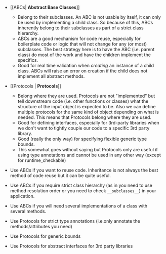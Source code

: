 - [[ABCs| **Abstract Base Classes**]]
    
    - Belong to their subclasses. An ABC is not usable by itself, it can only be used by implementing a child class. So because of this, ABCs inherently belong to their subclasses as part of a strict class hierarchy.
    - ABCs are a good mechanism for code reuse, especially for boilerplate code or logic that will not change for any (or most) subclasses. The best strategy here is to have the ABC (i.e. parent class) do most of the work and have the children implement the specifics.
    - Good for real time validation when _creating_ an instance of a child class. ABCs will raise an error on creation if the child does not implement all abstract methods.

- [[Protocols | **Protocols**]]

    
    - Belong where they are used. Protocols are not "implemented" but tell downstream code (i.e. other functions or classes) what the structure of the input object is expected to be. Also we can define multiple protocols for the same kind of object depending on what is needed. This means that Protocols belong where they are used.
    - Good for defining interfaces, especially for 3rd-party libraries when we don't want to tightly couple our code to a specific 3rd party library.
    - Good (really the only way) for specifying flexible generic type bounds.
    - This somewhat goes without saying but Protocols only are useful if using type annotations and cannot be used in any other way (except for runtime_checkable) 

- Use ABCs if you want to reuse code. Inheritance is not always the best method of code reuse but it can be quite useful.
- Use ABCs if you require strict class hierarchy (as in you need to use method resolution order or you need to check `__subclasses__`) in your application.
- Use ABCs if you will need several implementations of a class with several methods.
- Use Protocols for strict type annotations (i.e.only annotate the methods/attributes you need)
- Use Protocols for generic bounds
- Use Protocols for abstract interfaces for 3rd party libraries